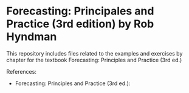 # Forecasting: Principales and Practice (3rd edition) by Rob Hyndman

This repository includes files related to the examples and exercises by chapter for the textbook Forecasting: Principles and Practice (3rd ed.)

References:

- Forecasting: Principles and Practice (3rd ed.): 
  